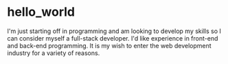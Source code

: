 # hello_world
I'm just starting off in programming and am looking to develop my skills so I can consider myself a full-stack developer. I'd like experience in front-end and back-end programming. It is my wish to enter the web development industry for a variety of reasons. 
